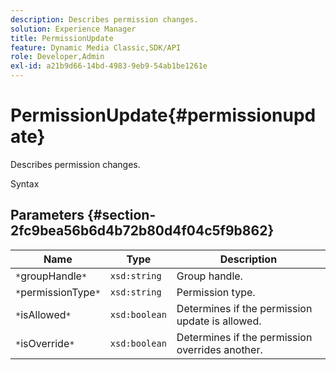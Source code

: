 ```yaml
---
description: Describes permission changes.
solution: Experience Manager
title: PermissionUpdate
feature: Dynamic Media Classic,SDK/API
role: Developer,Admin
exl-id: a21b9d66-14bd-4983-9eb9-54ab1be1261e
---
```

# PermissionUpdate{#permissionupdate}

Describes permission changes.

 Syntax 

## Parameters {#section-2fc9bea56b6d4b72b80d4f04c5f9b862}

|  Name  | Type  | Description  |
|---|---|---|
|  `*`groupHandle`*`  | `xsd:string`  | Group handle.  |
|  `*`permissionType`*`  | `xsd:string`  | Permission type.  |
|  `*`isAllowed`*`  | `xsd:boolean`  | Determines if the permission update is allowed.  |
|  `*`isOverride`*`  | `xsd:boolean`  | Determines if the permission overrides another.  |
